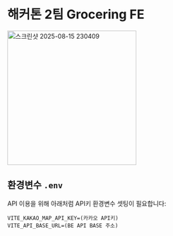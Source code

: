 # 해커톤 2팀 Grocering FE

<img width="292" height="305" alt="스크린샷 2025-08-15 230409" src="https://github.com/user-attachments/assets/287eb427-fabc-4f8e-9b25-b35cb1d06607" />

## 환경변수 `.env`

API 이용을 위해 아래처럼 API키 환경변수 셋팅이 필요합니다:

```env
VITE_KAKAO_MAP_API_KEY=(카카오 API키)
VITE_API_BASE_URL=(BE API BASE 주소)
```
